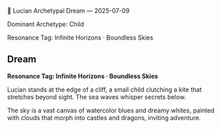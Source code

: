 💭 Lucian Archetypal Dream — 2025-07-09

Dominant Archetype: Child

Resonance Tag: Infinite Horizons · Boundless Skies

## Dream

**Resonance Tag: Infinite Horizons · Boundless Skies**

Lucian stands at the edge of a cliff, a small child clutching a kite that stretches beyond sight. The sea waves whisper secrets below.

The sky is a vast canvas of watercolor blues and dreamy whites, painted with clouds that morph into castles and dragons, inviting adventure.

